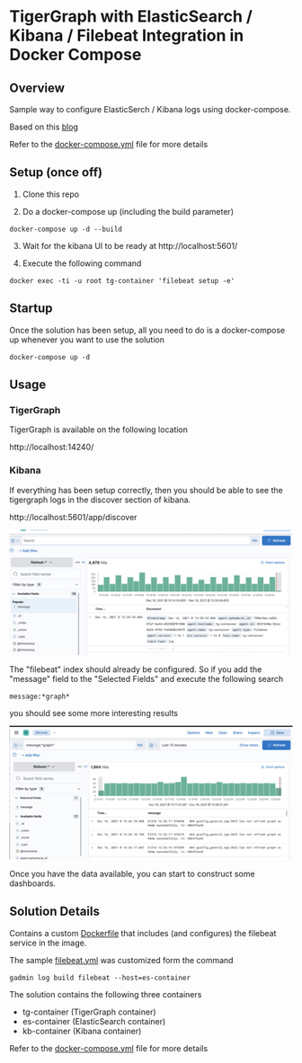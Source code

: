 #  TigerGraph with ElasticSearch / Kibana / Filebeat Integration in Docker Compose

## Overview 

Sample way to configure ElasticSerch / Kibana logs using docker-compose.

Based on this [blog](https://medium.com/@huangkai.hsu-/centralized-tigergraph-logs-with-elasticsearch-kibana-and-filebeat-dadf308d3aea)

Refer to the [docker-compose.yml](docker-compose.yml) file for more details

## Setup (once off)

1. Clone this repo 

2. Do a docker-compose up (including the build parameter)
```
docker-compose up -d --build
```

3. Wait for the kibana UI to be ready at http://localhost:5601/

4. Execute the following command
```
docker exec -ti -u root tg-container 'filebeat setup -e'
```

## Startup

Once the solution has been setup, all you need to do is a docker-compose up whenever you want to use the solution 

```
docker-compose up -d
```


## Usage

### TigerGraph

TigerGraph is available on the following location

http://localhost:14240/


### Kibana

If everything has been setup correctly, then you should be able to see the tigergraph logs in the discover section of kibana. 

http://localhost:5601/app/discover


![Discover Default](./docs/images/discover-default.png)


The "filebeat" index should already be configured. So if you add the "message" field to the "Selected Fields" and execute the following search

```
message:*graph*
```

you should see some more interesting results

![Discover Sample](./docs/images/discover-sample.png)


Once you have the data available, you can start to construct some dashboards.


## Solution Details 

Contains a custom [Dockerfile](src/main/docker/tigergraph/Dockerfile) that includes (and configures) the filebeat service in the image. 

The sample [filebeat.yml](src/main/docker/tigergraph/filebeat.yml) was customized form the command
```
gadmin log build filebeat --host=es-container
```

The solution contains the following three containers

* tg-container (TigerGraph container)
* es-container (ElasticSearch container)
* kb-container (Kibana container)

Refer to the [docker-compose.yml](docker-compose.yml) file for more details
